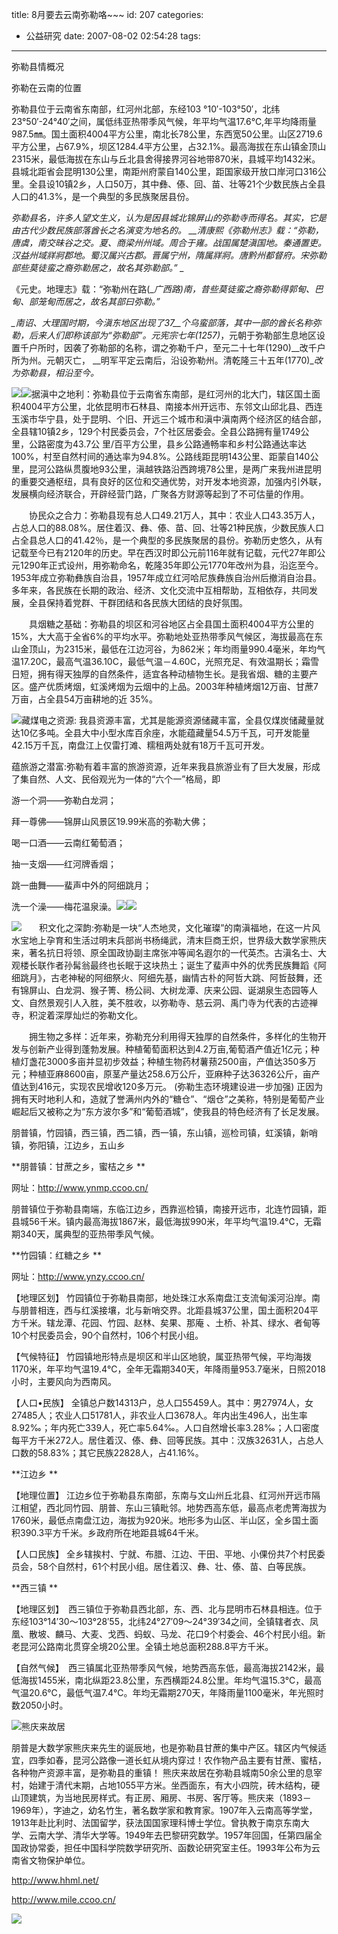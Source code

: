 title: 8月要去云南弥勒咯~~~
id: 207
categories:
  - 公益研究
date: 2007-08-02 02:54:28
tags:
---

<div id="msgcns!9697D6160EFEBC17!1147" class="bvMsg">

弥勒县情概况 <p>弥勒在云南的位置 <p>弥勒县位于云南省东南部，红河州北部，东经103 °10′-103°50′，北纬23°50′-24°40′之间，属低纬亚热带季风气候，年平均气温17.6℃,年平均降雨量987.5㎜。国土面积4004平方公里，南北长78公里，东西宽50公里。山区2719.6平方公里，占67.9%，坝区1284.4平方公里，占32.1%。最高海拔在东山镇金顶山2315米，最低海拔在东山与丘北县舍得接界河谷地带870米，县城平均1432米。县城北距省会昆明130公里，南距州府蒙自140公里，距国家级开放口岸河口316公里。全县设10镇2乡，人口50万，其中彝、傣、回、苗、壮等21个少数民族占全县人口的41.3%，是一个典型的多民族聚居县份。 <p>_弥勒县名，许多人望文生义，认为是因县城北锦屏山的弥勒寺而得名。其实，它是由古代少数民族部落酋长之名演变为地名的。 __清康熙《弥勒州志》载：“弥勒，唐虞，南交昧谷之交。夏、商梁州州域。周合于雍。战国属楚滇国地。秦通置吏。汉益州域牂牁郡地。蜀汉属兴古郡。晋属宁州，隋属牂牁。唐黔州都督府。宋弥勒部些莫徒蛮之裔弥勒居之，故名其弥勒部。” _ <p>_《元史。地理志》载：“弥勒州在路(__广西路)__南，昔些莫徒蛮之裔弥勒得郭甸、巴甸、部笼甸而居之，故名其部曰弥勒。”_ <p>_南诏、大理国时期，今滇东地区出现了37__个乌蛮部落，其中一部的酋长名称弥勒，后来人们即称该部为“弥勒部”。元宪宗七年(1257)__，元朝于弥勒部生息地区设置千户所时，因袭了弥勒部的名称，谓之弥勒千户，至元二十七年(1290)__改千户所为州。元朝灭亡， __明军平定云南后，沿设弥勒州。清乾隆三十五年(1770)__改为弥勒县，相沿至今。_ <p>![](http://by1.storage.msn.com/y1poo_8goJXMkLOivQl_IMv0T52o-KNgSCulBiqg0pyvQvMEik50vWFuXOEYKaSgh5CWAv9jom_fRRKvlEZgjqaVw)![](http://by1.storage.msn.com/y1poo_8goJXMkLi7AwbaJqK6EHZfmAK8fTqIBTIzKdRqYxgVh1MHecuv2eb5gMZ_0Ph_cyephKC4W3MnJu0McCmuw)据滇中之地利：弥勒县位于云南省东南部，是红河州的北大门，辖区国土面积4004平方公里，北依昆明市石林县、南接本州开远市、东邻文山邱北县、西连玉溪市华宁县，处于昆明、个旧、开远三个城市和滇中滇南两个经济区的结合部，全县辖10镇2乡，129个村民委员会，7个社区居委会。全县公路拥有量1749公里，公路密度为43.7公 里/百平方公里，县乡公路通畅率和乡村公路通达率达100%，村至自然村间的通达率为94.8%。公路线距昆明143公里、距蒙自140公里，昆河公路纵贯腹地93公里，滇越铁路沿西跨境78公里，是两广来我州进昆明的重要交通枢纽，具有良好的区位和交通优势，对开发本地资源，加强内引外联，发展横向经济联合，开辟经营门路，广聚各方财源等起到了不可估量的作用。 <p>　　协民众之合力：弥勒县现有总人口49.21万人，其中：农业人口43.35万人，占总人口的88.08%。居住着汉、彝、傣、苗、回、壮等21种民族，少数民族人口占全县总人口的41.42％，是一个典型的多民族聚居的县份。弥勒历史悠久，从有记载至今已有2120年的历史。早在西汉时即公元前116年就有记载，元代27年即公元1290年正式设州，用弥勒命名，乾隆35年即公元1770年改州为县，沿迄至今。1953年成立弥勒彝族自治县，1957年成立红河哈尼族彝族自治州后撤消自治县。多年来，各民族在长期的政治、经济、文化交流中互相帮助，互相依存，共同发展，全县保持着党群、干群团结和各民族大团结的良好氛围。 <p>　　具烟糖之基础：弥勒县的坝区和河谷地区占全县国土面积4004平方公里的15%，大大高于全省6%的平均水平。弥勒地处亚热带季风气候区，海拔最高在东山金顶山，为2315米，最低在江边河谷，为862米；年均雨量990.4毫米，年均气温17.20C，最高气温36.10C，最低气温－4.60C，光照充足、有效温期长；霜雪日短，拥有得天独厚的自然条件，适宜各种动植物生长。是我省烟、糖的主要产区。盛产优质烤烟，虹溪烤烟为云烟中的上品。2003年种植烤烟12万亩、甘蔗7万亩，占全县54万亩耕地的近 35%。 <p>![](http://by1.storage.msn.com/y1poo_8goJXMkLnzdz9V7OBFY_X_hxm2lo0gEavD75iVhNfFjVduM8KxefQ60w0CDOhnfuAV1ymBVkTZ0uoc9xrcw)藏煤电之资源: 我县资源丰富，尤其是能源资源储藏丰富，全县仅煤炭储藏量就达10亿多吨。全县大中小型水库百余座，水能蕴藏量54.5万千瓦，可开发能量42.15万千瓦，南盘江上仅雷打滩、糯租两处就有18万千瓦可开发。 <p>蕴旅游之潜富:弥勒有着丰富的旅游资源，近年来我县旅游业有了巨大发展，形成了集自然、人文、民俗观光为一体的“六个一”格局，即 <p>游一个洞——弥勒白龙洞； <p>拜一尊佛——锦屏山风景区19.99米高的弥勒大佛； <p>喝一口酒——云南红葡萄酒； <p>抽一支烟——红河牌香烟； <p>跳一曲舞——蜚声中外的阿细跳月； <p>洗一个澡——梅花温泉澡。![](http://by1.storage.msn.com/y1poo_8goJXMkLtholNDsEXjzE2_XQZI5e0X6eZJ6Ev-k2nfPhY6_TcWBUxAyRfj0w3ny6QKKA4jK814vOFI-195A)![](http://by1.storage.msn.com/y1poo_8goJXMkKJczBKBsUV79hpMcs_YeVXcjJIfFna9MuHKAI03FW8tcto2QNyS3-ImTUNsCWoQUJnHdmR5zS9vA) <p>![](http://by1.storage.msn.com/y1poo_8goJXMkJsF5M2KY-HJbj9_lp2NERF1enRwhY71K8ZM5qjDckbtm5ewQIxM_cLgOlSmJdADV4eOMRNbQRnlA)　　积文化之深韵:弥勒是一块“人杰地灵，文化璀璨”的南滇福地，在这一片风水宝地上孕育和生活过明末兵部尚书杨绳武，清末巨商王炽，世界级大数学家熊庆来，著名抗日将领、原全国政协副主席张冲等闻名遐尔的一代英杰。古滇名士、大观楼长联作者孙髯翁最终也长眠于这块热土；诞生了蜚声中外的优秀民族舞蹈《阿细跳月》，古老神秘的阿细祭火、阿细先基，幽情古朴的阿哲大跳、阿哲鼓舞，还有锦屏山、白龙洞、猴子箐、杨公祠、大树龙潭、庆来公园、诞湖泉生态园等人文、自然景观引人入胜，美不胜收，以弥勒寺、慈云洞、禹门寺为代表的古迹禅寺，积淀着深厚灿烂的弥勒文化。 <p>　　拥生物之多样：近年来，弥勒充分利用得天独厚的自然条件，多样化的生物开发与创新产业得到蓬勃发展。种植葡萄面积达到4.2万亩,葡萄酒产值近1亿元；种植灯盏花3000多亩并显初步效益；种植生物药材薯蓣2500亩，产值达350多万元；种植亚麻8600亩，原茎产量达258.6万公斤，亚麻种子达36326公斤，亩产值达到416元，实现农民增收120多万元。 (弥勒生态环境建设进一步加强) 正因为拥有天时地利人和，造就了誉满州内外的“糖仓”、“烟仓”之美称，特别是葡萄产业崛起后又被称之为“东方波尔多”和“葡萄酒城”，使我县的特色经济有了长足发展。 <p>朋普镇，竹园镇，西三镇，西二镇，西一镇，东山镇，巡检司镇，虹溪镇，新哨镇，弥阳镇，江边乡，五山乡 <p>**朋普镇：甘蔗之乡，蜜桔之乡 ** <p>网址：http://www.ynmp.ccoo.cn/  <p>朋普镇位于弥勒县南端，东临江边乡，西靠巡检镇，南接开远市，北连竹园镇，距县城56千米。镇内最高海拔1867米，最低海拔990米，年平均气温19.4℃，无霜期340天，属典型的亚热带季风气候。 <p>**竹园镇：红糖之乡 ** <p>网址：http://www.ynzy.ccoo.cn/  <p>【地理区划】 竹园镇位于弥勒县南部，地处珠江水系南盘江支流甸溪河沿岸。南与朋普相连，西与红溪接壤，北与新哨交界。北距县城37公里，国土面积204平方千米。辖龙潭、花园、竹园、赵林、矣果、那庵 、土桥、补其、绿水、者甸等10个村民委员会，90个自然村，106个村民小组。 <p>【气候特征】 竹园镇地形特点是坝区和半山区地貌，属亚热带气候，平均海拨1170米，年平均气温19.4℃，全年无霜期340天，年降雨量953.7毫米，日照2018小时，主要风向为西南风。 <p>【人口•民族】 全镇总户数14313户，总人口55459人。其中：男27974人，女27485人；农业人口51781人，非农业人口3678人。年内出生496人，出生率8.92‰；年内死亡339人，死亡率5.64‰。人口自然增长率3.28‰；人口密度每平方千米272人。居住着汉、傣、彝、回等民族。其中：汉族32631人，占总人口数的58.83%；其它民族22828人，占41.16%。 <p>**江边乡 ** <p>【地理位置】 江边乡位于弥勒县东南部，东南与文山州丘北县、红河州开远市隔江相望，西北同竹园、朋普、东山三镇毗邻。地势西高东低，最高点老虎箐海拔为1760米，最低点南盘江边，海拔为920米。地形多为山区、半山区，全乡国土面积390.3平方千米。乡政府所在地距县城64千米。 <p>【人口民族】 全乡辖挨村、宁就、布腊、江边、干田、平地、小倮份共7个村民委员会，58个自然村，61个村民小组。居住着汉、彝、壮、傣、苗、白等民族。 <p>**西三镇 ** <p>【地理区划】　西三镇位于弥勒县西北部，东、西、北与昆明市石林县相连。位于东经103°14′30～103°28′55，北纬24°27′09～24°39′34之间，全镇辖者衣、凤凰、散坡、麟马、大麦、戈西、蚂蚁、马龙、花口9个村委会、46个村民小组。新老昆河公路南北贯穿全境20公里。全镇土地总面积288.8平方千米。 <p>【自然气候】　西三镇属北亚热带季风气候，地势西高东低，最高海拔2142米，最低海拔1455米，南北纵距23.8公里，东西横距24.8公里。年均气温15.3℃，最高气温20.6℃，最低气温7.4℃。年均无霜期270天，年降雨量1100毫米，年光照时数2050小时。 <p>![](http://by1.storage.msn.com/y1poo_8goJXMkLt4WgokP4fiW1tWVpadTZxscNmIUkB9P2nMh2Zde6im8E2I5HrGgVn-O3RRLfeh334ANJGC0YT9w)熊庆来故居 <p>朋普是大数学家熊庆来先生的诞辰地，也是弥勒县甘蔗的集中产区。辖区内气候适宜，四季如春，昆河公路像一道长虹从境内穿过！农作物产品主要有甘蔗、蜜桔，各种物产资源丰富，是弥勒县的重镇！
熊庆来故居在弥勒县城南50余公里的息宰村，始建于清代末期，占地1055平方米。坐西面东，有大小四院，砖木结构，硬山顶建筑，为当地民房样式。有正房、厢房、书房、客厅等。熊庆来（1893－1969年），字迪之，幼名竹生，著名数学家和教育家。1907年入云南高等学堂，1913年赴比利时、法国留学，获法国国家理科博士学位。曾执教于南京东南大学、云南大学、清华大学等。1949年去巴黎研究数学。1957年回国，任第四届全国政协常委，担任中国科学院数学研究所、函数论研究室主任。1993年公布为云南省文物保护单位。 <p>http://www.hhml.net/ <p>http://www.mile.ccoo.cn/ <p>![](http://byfiles.storage.msn.com/y1pdY1lIiXsyDQRxG7JCuDqw_3g9oW5YK_4ZhStgWuRhnu3Jb73WXZWXBrodAz932Wy5wPRyvJaIN4)
</div>